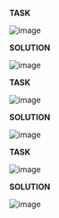 **TASK**

![image](https://github.com/Ireal-ai/SQLAcademyTaskSolution/assets/82309024/9e40d806-f978-44d0-bbda-ab024b7425f5)

**SOLUTION**

![image](https://github.com/Ireal-ai/SQLAcademyTaskSolution/assets/82309024/8bff0eef-2b18-40da-bb2a-42b70b374324)

**TASK**

![image](https://github.com/Ireal-ai/SQLAcademyTaskSolution/assets/82309024/b26a7bdb-e08d-433d-8a72-0347422cbd04)

**SOLUTION**

![image](https://github.com/Ireal-ai/SQLAcademyTaskSolution/assets/82309024/2cc62420-8ed7-4d7c-baf5-c0c2d0feb73e)

**TASK**

![image](https://github.com/Ireal-ai/SQLAcademyTaskSolution/assets/82309024/9f4eb473-c87a-46b2-bd1f-3c097935929f)

**SOLUTION**

![image](https://github.com/Ireal-ai/SQLAcademyTaskSolution/assets/82309024/1736bc3e-7d45-4367-bc19-6825464166a1)
